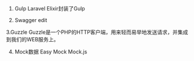 1. Gulp
Laravel Elixir封装了Gulp

2. Swagger edit

3.Guzzle
Guzzle是一个PHP的HTTP客户端，用来轻而易举地发送请求，并集成到我们的WEB服务上。

4. Mock数据
Easy Mock
Mock.js
